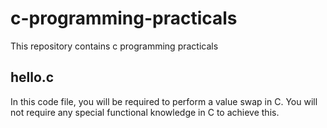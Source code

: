 # c-programming-practicals
This repository contains c programming practicals

## hello.c

In this code file, you will be required to perform a value swap in C. You will not require any special functional knowledge in C to achieve this.
